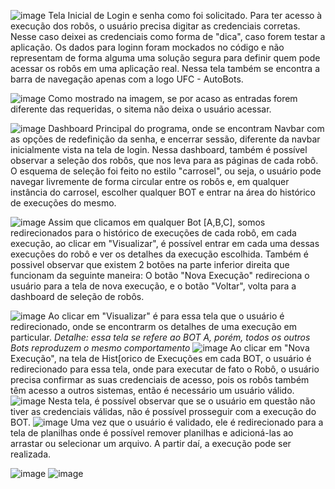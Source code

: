![image](https://github.com/en20/UFC-AutoBots/assets/101259278/abee8e28-0409-4ef9-ae77-4be8dd602ccd)
Tela Inicial de Login e senha como foi solicitado. Para ter acesso à execução dos robôs, o usuário precisa digitar as credenciais corretas. Nesse caso deixei as credenciais como forma de "dica", caso forem testar a aplicação. Os dados para loginn foram mockados no código e não representam de forma alguma uma solução segura para definir quem pode acessar os robôs em uma aplicação real. Nessa tela também se encontra a barra de navegação apenas com a logo UFC - AutoBots.



![image](https://github.com/en20/UFC-AutoBots/assets/101259278/2e46c2e4-3536-4b54-a377-effdc901b7fe)
Como mostrado na imagem, se por acaso as entradas forem diferente das requeridas, o sitema não deixa o usuário acessar.



![image](https://github.com/en20/UFC-AutoBots/assets/101259278/17543587-dea2-4192-8f3f-108c199e59f8)
Dashboard Principal do programa, onde se encontram Navbar com as opções de redefinição da senha, e encerrar sessão, diferente da navbar inicialmente vista na tela de login. Nessa dashboard, também é possível observar a seleção dos robôs, que nos leva para as páginas de cada robô. O esquema de seleção foi feito no estilo "carrosel", ou seja, o usuário pode navegar livremente de forma circular entre os robôs e, em qualquer instância do carrosel, escolher qualquer BOT e entrar na área do histórico de execuções do mesmo.



![image](https://github.com/en20/UFC-AutoBots/assets/101259278/0c5cef1b-40f6-434f-945b-2258ec44402f)
Assim que clicamos em qualquer Bot [A,B,C], somos redirecionados para o histórico de execuções de cada robô, em cada execução, ao clicar em "Visualizar", é possível entrar em cada uma dessas execuções do robô e ver os detalhes da execução escolhida. Também é possivel observar que existem 2 botões na parte inferior direita que funcionam da seguinte maneira: O botão "Nova Execução" redireciona o usuário para a tela de nova execução, e o botão "Voltar", volta para a dashboard de seleção de robôs.

![image](https://github.com/en20/UFC-AutoBots/assets/101259278/f85d7ac7-53ca-41be-b4ae-dd13c66eb7fa)
Ao clicar em "Visualizar" é para essa tela que o usuário é redirecionado, onde se encontrarm os detalhes de uma execução em particular. *Detalhe: essa tela se refere ao BOT A, porém, todos os outros Bots reproduzem o mesmo comportamento*
![image](https://github.com/en20/UFC-AutoBots/assets/101259278/5d0269d3-f8b4-4ecc-9ec5-868831dfb245)
Ao clicar em "Nova Execução", na tela de Hist[orico de Execuções em cada BOT, o usuário é redirecionado para essa tela, onde para executar de fato o Robô, o usuário precisa confirmar as suas credenciais de acesso, pois os robôs também têm acesso a outros sistemas, então é necessário um usuário válido.
![image](https://github.com/en20/UFC-AutoBots/assets/101259278/9ce89e4c-ae48-4e64-99b1-52b874ffcb25)
Nesta tela, é possível observar que se o usuário em questão não tiver as credenciais válidas, não é possível prosseguir com a execução do BOT.
![image](https://github.com/en20/UFC-AutoBots/assets/101259278/625fd3bc-9586-483e-84e3-422dabeccb98)
Uma vez que o usuário é validado, ele é redirecionado para a tela de planilhas onde é possível remover planilhas e adicioná-las ao arrastar ou selecionar um arquivo. A partir daí, a execução pode ser realizada.

![image](https://github.com/en20/UFC-AutoBots/assets/101259278/c7787fc5-276c-4e7f-8daa-dcc5c7d72d79)
![image](https://github.com/en20/UFC-AutoBots/assets/101259278/5d8c3fe7-025b-4d45-b05f-1b699f5d17b3)










